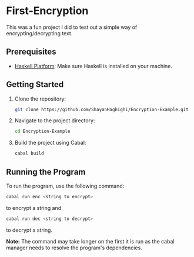 # First-Encryption

This was a fun project I did to test out a simple way of encrypting/decrypting text.

## Prerequisites

- [Haskell Platform](https://www.haskell.org/platform/): Make sure Haskell is installed on your machine.

## Getting Started

1. Clone the repository:

    ```bash
    git clone https://github.com/ShayanHaghighi/Encryption-Example.git
    ```

2. Navigate to the project directory:

    ```bash
    cd Encryption-Example
    ```

3. Build the project using Cabal:

    ```bash
    cabal build
    ```

## Running the Program

To run the program, use the following command:

```bash
cabal run enc <string to encrypt>
```
to encrypt a string and

```bash
cabal run dec <string to decrypt>
```
to decrypt a string.

**Note:** The command may take longer on the first it is run as the cabal manager needs to resolve the program's dependencies.
